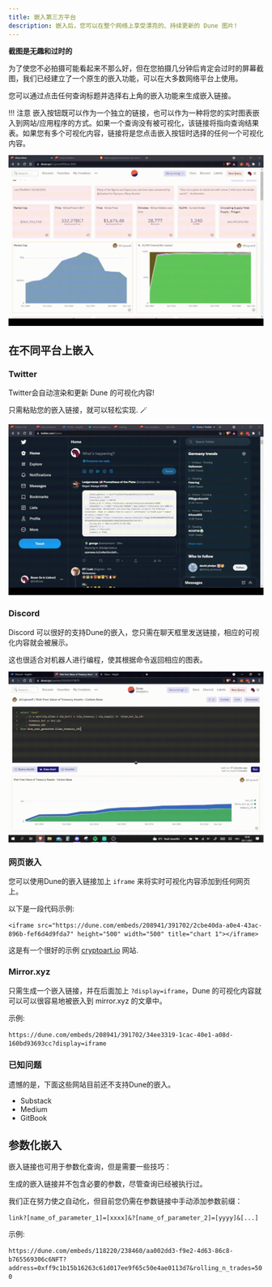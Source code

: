 ```yaml
---
title: 嵌入第三方平台
description: 嵌入后，您可以在整个网络上享受漂亮的、持续更新的 Dune 图片!
---
```


**截图是无趣和过时的**

为了使您不必拍摄可能看起来不那么好，但在您拍摄几分钟后肯定会过时的屏幕截图，我们已经建立了一个原生的嵌入功能，可以在大多数网络平台上使用。

您可以通过点击任何查询标题并选择右上角的嵌入功能来生成嵌入链接。

!!! 注意
    嵌入按钮既可以作为一个独立的链接，也可以作为一种将您的实时图表嵌入到网站/应用程序的方式。如果一个查询没有被可视化，该链接将指向查询结果表。如果您有多个可视化内容，链接将是您点击嵌入按钮时选择的任何一个可视化内容。

![生成一个嵌入链接](images/embed-link.gif)

## 在不同平台上嵌入

### Twitter

Twitter会自动渲染和更新 Dune 的可视化内容!

只需粘贴您的嵌入链接，就可以轻松实现. 🪄

![Twitter会自动正确显示嵌入链接](images/twitter.gif)

### Discord

Discord 可以很好的支持Dune的嵌入，您只需在聊天框里发送链接，相应的可视化内容就会被展示。

这也很适合对机器人进行编程，使其根据命令返回相应的图表。

![Discord](images/discord.gif)

### 网页嵌入

您可以使用Dune的嵌入链接加上 `iframe` 来将实时可视化内容添加到任何网页上。

以下是一段代码示例:

`<iframe src="https://dune.com/embeds/208941/391702/2cbe40da-a0e4-43ac-896b-fef6d4d9fda7" height="500" width="500" title="chart 1"></iframe>`

这是有一个很好的示例 [cryptoart.io](https://cryptoart.io/data) 网站.

### Mirror.xyz

只需生成一个嵌入链接，并在后面加上 `?display=iframe`，Dune 的可视化内容就可以可以很容易地被嵌入到 mirror.xyz 的文章中。

示例:

`https://dune.com/embeds/208941/391702/34ee3319-1cac-40e1-a08d-160bd93693cc?display=iframe`

### 已知问题

遗憾的是，下面这些网站目前还不支持Dune的嵌入。

* Substack
* Medium
* GitBook

## 参数化嵌入

嵌入链接也可用于参数化查询，但是需要一些技巧：

生成的嵌入链接并不包含必要的参数，尽管查询已经被执行过。

我们正在努力使之自动化，但目前您仍需在参数链接中手动添加参数前缀：

`link?[name_of_parameter_1]=[xxxx]&?[name_of_parameter_2]=[yyyy]&[...]`

示例:

`https://dune.com/embeds/118220/238460/aa002dd3-f9e2-4d63-86c8-b765569306c6NFT?address=0xff9c1b15b16263c61d017ee9f65c50e4ae0113d7&rolling_n_trades=500`
